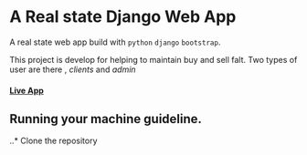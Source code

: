 # A Real state Django Web App

A real state web app build with `python`  `django` `bootstrap`.
 
This project is develop for helping to maintain buy and  sell falt. Two types of user are there , *clients* and *admin*

#### [Live App](https://mydjangorealstate.herokuapp.com/)

## Running your machine guideline.

..* Clone the repository


  
